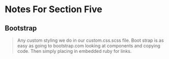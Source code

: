 # Notes For Section Five

## Bootstrap
> Any custom styling we do in our custom.css.scss file. Boot strap is as easy as going to bootstrap.com looking at components and copying code. Then simply placing in embedded ruby for links.
